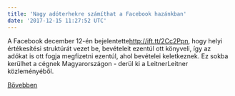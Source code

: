 ```yaml
---
title: 'Nagy adóterhekre számíthat a Facebook hazánkban'
date: '2017-12-15 11:27:52 UTC'
---
```


A Facebook december 12-én bejelentette<http://ift.tt/2Cc2Ppn>, hogy helyi értékesítési struktúrát vezet be, bevételeit ezentúl ott könyveli, így az adókat is ott fogja megfizetni ezentúl, ahol bevételei keletkeznek. Ez sokba kerülhet a cégnek Magyarországon -  derül ki a LeitnerLeitner közleményéből.


[Bővebben](http://ift.tt/2B4T10R)
